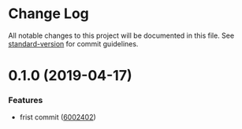 # Change Log

All notable changes to this project will be documented in this file. See [standard-version](https://github.com/conventional-changelog/standard-version) for commit guidelines.

# 0.1.0 (2019-04-17)


### Features

* frist commit ([6002402](https://github.com/fjc0k/commitlint-config-io/commit/6002402))
